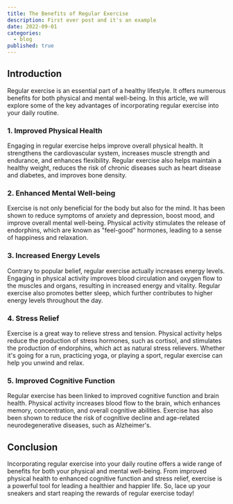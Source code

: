 ```yaml
---
title: The Benefits of Regular Exercise
description: First ever post and it's an example
date: 2022-09-01
categories:
  - blog
published: true
---
```


## Introduction

Regular exercise is an essential part of a healthy lifestyle. It offers numerous benefits for both physical and mental well-being. In this article, we will explore some of the key advantages of incorporating regular exercise into your daily routine.

### 1. Improved Physical Health

Engaging in regular exercise helps improve overall physical health. It strengthens the cardiovascular system, increases muscle strength and endurance, and enhances flexibility. Regular exercise also helps maintain a healthy weight, reduces the risk of chronic diseases such as heart disease and diabetes, and improves bone density.

### 2. Enhanced Mental Well-being

Exercise is not only beneficial for the body but also for the mind. It has been shown to reduce symptoms of anxiety and depression, boost mood, and improve overall mental well-being. Physical activity stimulates the release of endorphins, which are known as "feel-good" hormones, leading to a sense of happiness and relaxation.

### 3. Increased Energy Levels

Contrary to popular belief, regular exercise actually increases energy levels. Engaging in physical activity improves blood circulation and oxygen flow to the muscles and organs, resulting in increased energy and vitality. Regular exercise also promotes better sleep, which further contributes to higher energy levels throughout the day.

### 4. Stress Relief

Exercise is a great way to relieve stress and tension. Physical activity helps reduce the production of stress hormones, such as cortisol, and stimulates the production of endorphins, which act as natural stress relievers. Whether it's going for a run, practicing yoga, or playing a sport, regular exercise can help you unwind and relax.

### 5. Improved Cognitive Function

Regular exercise has been linked to improved cognitive function and brain health. Physical activity increases blood flow to the brain, which enhances memory, concentration, and overall cognitive abilities. Exercise has also been shown to reduce the risk of cognitive decline and age-related neurodegenerative diseases, such as Alzheimer's.

## Conclusion

Incorporating regular exercise into your daily routine offers a wide range of benefits for both your physical and mental well-being. From improved physical health to enhanced cognitive function and stress relief, exercise is a powerful tool for leading a healthier and happier life. So, lace up your sneakers and start reaping the rewards of regular exercise today!
